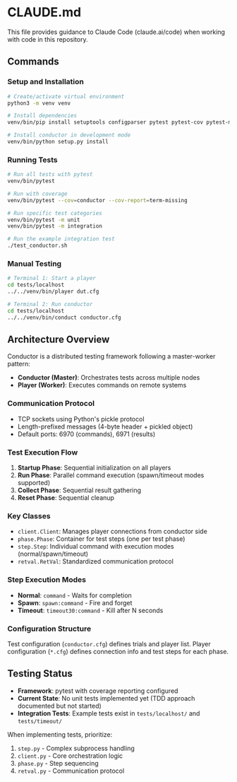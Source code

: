 # CLAUDE.md

This file provides guidance to Claude Code (claude.ai/code) when working with code in this repository.

## Commands

### Setup and Installation
```bash
# Create/activate virtual environment
python3 -m venv venv

# Install dependencies
venv/bin/pip install setuptools configparser pytest pytest-cov pytest-mock

# Install conductor in development mode
venv/bin/python setup.py install
```

### Running Tests
```bash
# Run all tests with pytest
venv/bin/pytest

# Run with coverage
venv/bin/pytest --cov=conductor --cov-report=term-missing

# Run specific test categories
venv/bin/pytest -m unit
venv/bin/pytest -m integration

# Run the example integration test
./test_conductor.sh
```

### Manual Testing
```bash
# Terminal 1: Start a player
cd tests/localhost
../../venv/bin/player dut.cfg

# Terminal 2: Run conductor
cd tests/localhost
../../venv/bin/conduct conductor.cfg
```

## Architecture Overview

Conductor is a distributed testing framework following a master-worker pattern:

- **Conductor (Master)**: Orchestrates tests across multiple nodes
- **Player (Worker)**: Executes commands on remote systems

### Communication Protocol
- TCP sockets using Python's pickle protocol
- Length-prefixed messages (4-byte header + pickled object)
- Default ports: 6970 (commands), 6971 (results)

### Test Execution Flow
1. **Startup Phase**: Sequential initialization on all players
2. **Run Phase**: Parallel command execution (spawn/timeout modes supported)
3. **Collect Phase**: Sequential result gathering
4. **Reset Phase**: Sequential cleanup

### Key Classes
- `client.Client`: Manages player connections from conductor side
- `phase.Phase`: Container for test steps (one per test phase)
- `step.Step`: Individual command with execution modes (normal/spawn/timeout)
- `retval.RetVal`: Standardized communication protocol

### Step Execution Modes
- **Normal**: `command` - Waits for completion
- **Spawn**: `spawn:command` - Fire and forget
- **Timeout**: `timeout30:command` - Kill after N seconds

### Configuration Structure
Test configuration (`conductor.cfg`) defines trials and player list.
Player configuration (`*.cfg`) defines connection info and test steps for each phase.

## Testing Status

- **Framework**: pytest with coverage reporting configured
- **Current State**: No unit tests implemented yet (TDD approach documented but not started)
- **Integration Tests**: Example tests exist in `tests/localhost/` and `tests/timeout/`

When implementing tests, prioritize:
1. `step.py` - Complex subprocess handling
2. `client.py` - Core orchestration logic
3. `phase.py` - Step sequencing
4. `retval.py` - Communication protocol